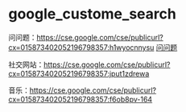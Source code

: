 # google_custome_search
问问题：https://cse.google.com/cse/publicurl?cx=015873402052196798357:h1wyocnnysu
<a href="https://cse.google.com/cse/publicurl?cx=015873402052196798357:h1wyocnnysu" target="_blank">问问题</a>

社交网站：https://cse.google.com/cse/publicurl?cx=015873402052196798357:jput1zdrewa

音乐：https://cse.google.com/cse/publicurl?cx=015873402052196798357:f6ob8pv-164
